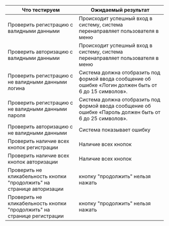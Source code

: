 |**Что тестируем**|**Ожидаемый результат**|
|----------|----------|
|Проверить регистрацию с валидными данными |Происходит успешный вход в систему, система перенаправляет пользователя в меню|
|Проверить авторизацию с валидными данными|Происходит успешный вход в систему, система перенаправляет пользователя в меню|
|Проверить регистрацию с не валидными данными логина|Система должна отобразить под формой ввода сообщение об ошибке «Логин должен быть от 6 до 15 символов».|
|Проверить регистрацию с не валидными данными пароля|Система должна отобразить под формой ввода сообщение об ошибке «Пароль должен быть от 6 до 25 символов».|
|Проверить авторизацию с не валидными данными|Система показывает ошибку| 
|Проверить наличие всех кнопок регистрации|Наличие всех кнопок|
|Проверить наличие всех кнопок авторизации|Наличие всех кнопок|
|Проверить не кликабельность кнопки "продолжить" на странице авторизации|кнопку "продолжить" нельзя нажать|
|Проверить не кликабельность кнопки "продолжить" на странице регистрации|кнопку "продолжить" нельзя нажать|